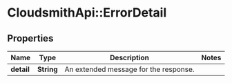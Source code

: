 # CloudsmithApi::ErrorDetail

## Properties
Name | Type | Description | Notes
------------ | ------------- | ------------- | -------------
**detail** | **String** | An extended message for the response. | 


